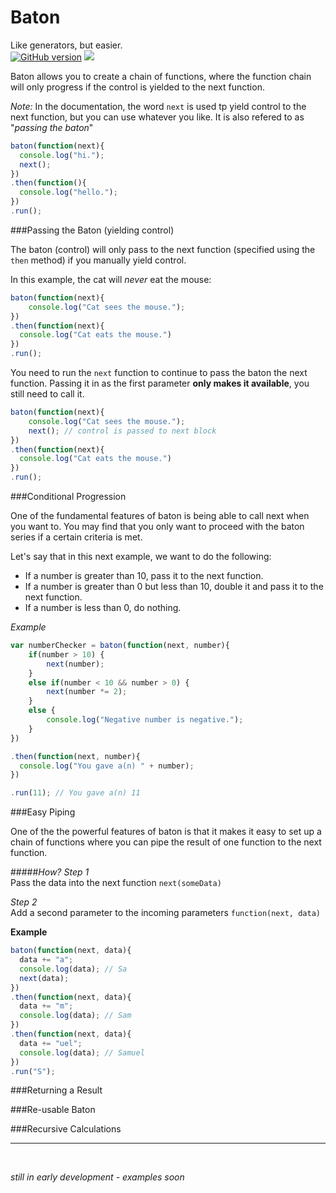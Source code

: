 # Baton
Like generators, but easier.   
[![GitHub version](https://badge.fury.io/gh/samueleaton%2Fbaton.svg)](http://badge.fury.io/gh/samueleaton%2Fbaton) <img src="https://img.shields.io/badge/license-MIT-blue.svg">

Baton allows you to create a chain of functions, where the function chain will only progress if the control is yielded to the next function.

*Note:* In the documentation, the word `next` is used tp yield control to the next function, but you can use whatever you like. It is also refered to as "*passing the baton*"

```javascript
baton(function(next){
  console.log("hi.");
  next();
})
.then(function(){
  console.log("hello.");
})
.run();
```

###Passing the Baton (yielding control)

The baton (control) will only pass to the next function (specified using the `then` method) if you manually yield control.

In this example, the cat will *never* eat the mouse:
```javascript
baton(function(next){
	console.log("Cat sees the mouse.");
})
.then(function(next){
  console.log("Cat eats the mouse.")
})
.run();
```

You need to run the `next` function to continue to pass the baton the next function. Passing it in as the first parameter **only makes it available**, you still need to call it.

```javascript
baton(function(next){
	console.log("Cat sees the mouse.");
	next(); // control is passed to next block
})
.then(function(next){
  console.log("Cat eats the mouse.")
})
.run();
```

###Conditional Progression

One of the fundamental features of baton is being able to call next when you want to. You may find that you only want to proceed with the baton series if a certain criteria is met. 

Let's say that in this next example, we want to do the following:
- If a number is greater than 10, pass it to the next function.
- If a number is greater than 0 but less than 10, double it and pass it to the next function.
- If a number is less than 0, do nothing.

*Example*  
```javascript
var numberChecker = baton(function(next, number){
	if(number > 10) {
		next(number);
	}
	else if(number < 10 && number > 0) {
		next(number *= 2);
	}
	else { 
		console.log("Negative number is negative."); 
	}
})

.then(function(next, number){
  console.log("You gave a(n) " + number);
})

.run(11); // You gave a(n) 11
```



###Easy Piping

One of the the powerful features of baton is that it makes it easy to set up a chain of functions where you can pipe the result of one function to the next function.

#####*How?*
*Step 1*  
Pass the data into the next function `next(someData)`

*Step 2*  
Add a second parameter to the incoming parameters `function(next, data)`

**Example**
```javascript
baton(function(next, data){
  data += "a";
  console.log(data); // Sa
  next(data);
})
.then(function(next, data){
  data += "m";
  console.log(data); // Sam
})
.then(function(next, data){
  data += "uel";
  console.log(data); // Samuel
})
.run("S");
```


###Returning a Result

###Re-usable Baton

###Recursive Calculations


<hr>

<br>

*still in early development - examples soon*
